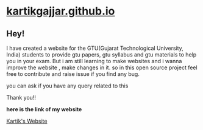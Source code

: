 # [kartikgajjar.github.io](https://kartik2220.github.io/kartikgajjar.github.io/)

## Hey!
 I have created a website for the GTU(Gujarat Technological University, India) students to provide gtu papers, gtu syllabus and gtu materials to help you in your exam. But i am still learning to make websites and i wanna improve the website , make changes in it. so in this open source project feel free to contribute and raise issue if you find any bug. 
 
 you can ask if you have any query related to this
 
 Thank you!!

 **here is the link of my website**


 [Kartik's Website](https://kartik2220.github.io/kartikgajjar.github.io/)
